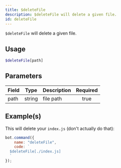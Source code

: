 ```yaml
---
title: $deleteFile
description: $deleteFile will delete a given file.
id: deleteFile
---
```


`$deleteFile` will delete a given file.

## Usage

```php
$deleteFile[path]
```

## Parameters

| Field | Type   | Description | Required |
|-------|--------|-------------|:--------:|
| path  | string | file path   |   true   |

## Example(s)

This will delete your `index.js` (don't actually do that):

```javascript
bot.command({
    name: "deleteFile",
    code: `
  $deleteFile[./index.js]
  `
});
```